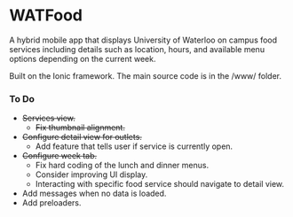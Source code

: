# WATFood
A hybrid mobile app that displays University of Waterloo on campus food services including details such as location, hours, and available menu options depending on the current week.

Built on the Ionic framework. The main source code is in the /www/ folder.

### To Do
* ~~Services view.~~
  * ~~Fix thumbnail alignment.~~
* ~~Configure detail view for outlets.~~
	* Add feature that tells user if service is currently open.
* ~~Configure week tab.~~
	* Fix hard coding of the lunch and dinner menus.
	* Consider improving UI display.
	* Interacting with specific food service should navigate to detail view.
* Add messages when no data is loaded.
* Add preloaders.
